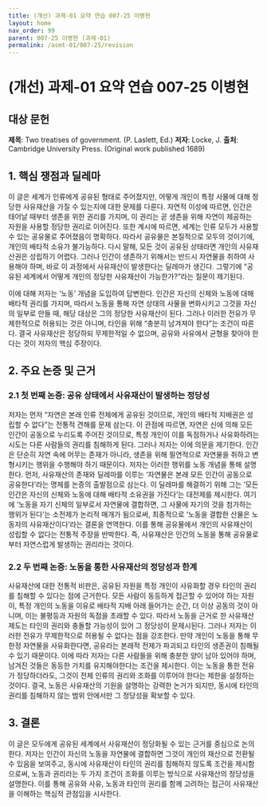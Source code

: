 ```yaml
---
title: (개선) 과제-01 요약 연습 007-25 이병현
layout: home
nav_order: 99
parent: 007-25 이병현 (과제-01)
permalink: /asmt-01/007-25/revision
---
```


# (개선) 과제-01 요약 연습 007-25 이병현 


## 대상 문헌
**제목**: Two treatises of government. (P. Laslett, Ed.) 
**저자**: Locke, J. 
**출처**: Cambridge University Press. (Original work published 1689) 

## 1. 핵심 쟁점과 딜레마  
이 글은 세계가 인류에게 공유된 형태로 주어졌지만, 어떻게 개인이 특정 사물에 대해 정당한 사유재산을 가질 수 있는지에 대한 문제를 다룬다. 자연적 이성에 따르면, 인간은 태어날 때부터 생존을 위한 권리를 가지며, 이 권리는 곧 생존을 위해 자연이 제공하는 자원을 사용할 정당한 권리로 이어진다. 또한 계시에 따르면, 세계는 인류 모두가 사용할 수 있는 공유물로 주어졌음이 명확하다. 따라서 공유물은 본질적으로 모두의 것이기에, 개인의 배타적 소유가 불가능하다. 다시 말해, 모든 것이 공유된 상태라면 개인의 사유재산권은 성립하기 어렵다. 그러나 인간이 생존하기 위해서는 반드시 자연물을 취하여 사용해야 하며, 바로 이 과정에서 사유재산이 발생한다는 딜레마가 생긴다. 그렇기에 “공유된 세계에서 어떻게 개인의 정당한 사유재산이 가능한가?”라는 질문이 제기된다.

이에 대해 저자는 ‘노동’ 개념을 도입하여 답변한다. 인간은 자신의 신체와 노동에 대해 배타적 권리를 가지며, 따라서 노동을 통해 자연 상태의 사물을 변화시키고 그것을 자신의 일부로 만들 때, 해당 대상은 그의 정당한 사유재산이 된다. 그러나 이러한 전유가 무제한적으로 허용되는 것은 아니며, 타인을 위해 “충분히 남겨져야 한다”는 조건이 따른다. 결국 사유재산은 정당하되 무제한적일 수 없으며, 공유와 사유에서 균형을 찾아야 한다는 것이 저자의 핵심 주장이다.


## 2. 주요 논증 및 근거  

### 2.1 첫 번째 논증: 공유 상태에서 사유재산이 발생하는 정당성
저자는 먼저 “자연은 본래 인류 전체에게 공유된 것이므로, 개인의 배타적 지배권은 성립할 수 없다”는 전통적 견해를 문제 삼는다. 이 관점에 따르면, 자연은 신에 의해 모든 인간이 공동으로 누리도록 주어진 것이므로, 특정 개인이 이를 독점하거나 사유화하려는 시도는 다른 사람들의 권리를 침해하게 된다. 그러나 저자는 이에 의문을 제기한다. 인간은 단순히 자연 속에 머무는 존재가 아니라, 생존을 위해 필연적으로 자연물을 취하고 변형시키는 행위을 수행해야 하기 때문이다. 저자는 이러한 행위를 노동 개념을 통해 설명한다. 먼저, 사유재산의 존재와 딜레마를 이루는 ‘자연물은 본래 모든 인간이 공동으로 공유한다’라는 명제를 논증의 출발점으로 삼는다. 이 딜레마를 해결하기 위해 그는 ‘모든 인간은 자신의 신체와 노동에 대해 배타적 소유권을 가진다’는 대전제를 제시한다. 여기에 ‘노동을 자기 신체의 일부로서 자연물에 결합하면, 그 사물에 자기의 것을 첨가하는 행위가 된다’는 소전제가 논리적 매개가 됨으로써, 최종적으로 ‘노동을 결합한 산물은 노동자의 사유재산이다’라는 결론을 연역한다. 이를 통해 공유물에서 개인의 사유재산이 성립할 수 없다는 전통적 주장을 반박한다. 즉, 사유재산은 인간의 노동을 통해 공유물로부터 자연스럽게 발생하는 권리라는 것이다. 

### 2.2 두 번째 논증: 노동을 통한 사유재산의 정당성과 한계
사유재산에 대한 전통적 비판은, 공유된 자원을 특정 개인이 사유화할 경우 타인의 권리를 침해할 수 있다는 점에 근거한다. 모든 사람이 동등하게 접근할 수 있어야 하는 자원이, 특정 개인의 노동을 이유로 배타적 지배 아래 들어가는 순간, 더 이상 공동의 것이 아니며, 이는 불평등과 자원의 독점을 초래할 수 있다. 따라서 노동을 근거로 한 사유재산 제도는 타인의 권리와 충돌할 가능성이 있어 그 정당성이 문제시된다. 그러나 저자는 이러한 전유가 무제한적으로 허용될 수 없다는 점을 강조한다. 만약 개인이 노동을 통해 무한정 자연물을 사유화한다면, 공유라는 본래적 전제가 파괴되고 타인의 생존권이 침해될 수 있기 때문이다. 이에 따라 저자는 다른 사람들을 위해 충분한 양이 남아 있어야 하며, 남겨진 것들은 동등한 가치를 유지해야한다는 조건을 제시한다. 이는 노동을 통한 전유가 정당하더라도, 그것이 전체 인류의 권리와 조화를 이루어야 한다는 제한을 설정하는 것이다. 결국, 노동은 사유재산의 기원을 설명하는 강력한 논거가 되지만, 동시에 타인의 권리를 침해하지 않는 범위 안에서만 그 정당성을 확보할 수 있다.  

## 3. 결론  
이 글은 모두에게 공유된 세계에서 사유재산이 정당화될 수 있는 근거를 중심으로 논의한다. 저자는 인간이 자신의 노동을 자연물에 결합하면 그것이 개인의 재산으로 전환될 수 있음을 보여주고, 동시에 사유재산이 타인의 권리를 침해하지 않도록 조건을 제시함으로써, 노동과 권리라는 두 가지 조건이 조화를 이루는 방식으로 사유재산의 정당성을 설명한다. 이를 통해 공유와 사유, 노동과 타인의 권리를 함께 고려하는 접근이 사유재산을 이해하는 핵심적 관점임을 시사한다. 
